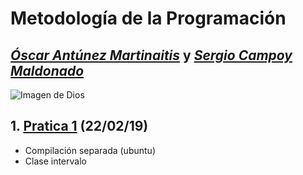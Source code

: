 # Metodología de la Programación

## *[Óscar Antúnez Martinaitis](https://github.com/oscarntnz "Perfil de github")* y *[Sergio Campoy Maldonado](https://github.com/sergioguaka "Perfil de github")*

![Imagen de Dios](https://pbs.twimg.com/media/Dklf765WsAAR3Tp.jpg)

## 1. [Pratica 1](./practica1) (22/02/19)
* Compilación separada (ubuntu)
* Clase intervalo

